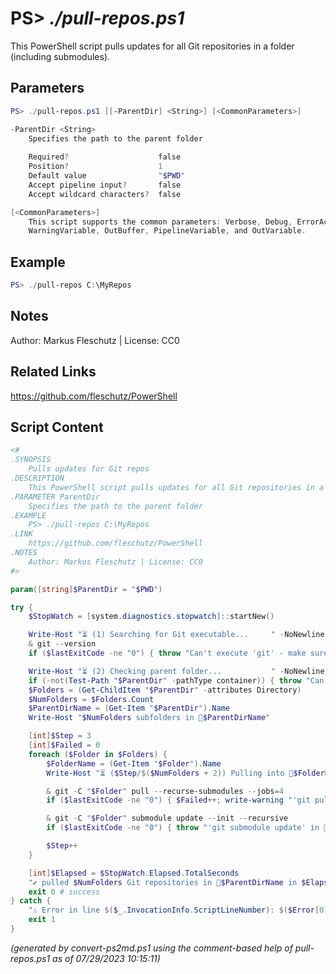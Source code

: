 PS> *./pull-repos.ps1*
====================

This PowerShell script pulls updates for all Git repositories in a folder (including submodules).

Parameters
----------
```powershell
PS> ./pull-repos.ps1 [[-ParentDir] <String>] [<CommonParameters>]

-ParentDir <String>
    Specifies the path to the parent folder
    
    Required?                    false
    Position?                    1
    Default value                "$PWD"
    Accept pipeline input?       false
    Accept wildcard characters?  false

[<CommonParameters>]
    This script supports the common parameters: Verbose, Debug, ErrorAction, ErrorVariable, WarningAction, 
    WarningVariable, OutBuffer, PipelineVariable, and OutVariable.
```

Example
-------
```powershell
PS> ./pull-repos C:\MyRepos

```

Notes
-----
Author: Markus Fleschutz | License: CC0

Related Links
-------------
https://github.com/fleschutz/PowerShell

Script Content
--------------
```powershell
<#
.SYNOPSIS
	Pulls updates for Git repos
.DESCRIPTION
	This PowerShell script pulls updates for all Git repositories in a folder (including submodules).
.PARAMETER ParentDir
	Specifies the path to the parent folder
.EXAMPLE
	PS> ./pull-repos C:\MyRepos
.LINK
	https://github.com/fleschutz/PowerShell
.NOTES
	Author: Markus Fleschutz | License: CC0
#>

param([string]$ParentDir = "$PWD")

try {
	$StopWatch = [system.diagnostics.stopwatch]::startNew()

	Write-Host "⏳ (1) Searching for Git executable...     " -NoNewline
	& git --version
	if ($lastExitCode -ne "0") { throw "Can't execute 'git' - make sure Git is installed and available" }

	Write-Host "⏳ (2) Checking parent folder...           " -NoNewline
	if (-not(Test-Path "$ParentDir" -pathType container)) { throw "Can't access folder: $ParentDir" }
	$Folders = (Get-ChildItem "$ParentDir" -attributes Directory)
	$NumFolders = $Folders.Count
	$ParentDirName = (Get-Item "$ParentDir").Name
	Write-Host "$NumFolders subfolders in 📂$ParentDirName"

	[int]$Step = 3
	[int]$Failed = 0
	foreach ($Folder in $Folders) {
		$FolderName = (Get-Item "$Folder").Name
		Write-Host "⏳ ($Step/$($NumFolders + 2)) Pulling into 📂$FolderName...    " -NoNewline

		& git -C "$Folder" pull --recurse-submodules --jobs=4
		if ($lastExitCode -ne "0") { $Failed++; write-warning "'git pull' in 📂$FolderName failed" }

		& git -C "$Folder" submodule update --init --recursive
		if ($lastExitCode -ne "0") { throw "'git submodule update' in 📂$Folder failed with exit code $lastExitCode" }

		$Step++
	}

	[int]$Elapsed = $StopWatch.Elapsed.TotalSeconds
	"✔️ pulled $NumFolders Git repositories in 📂$ParentDirName in $Elapsed sec ($Failed failed)."
	exit 0 # success
} catch {
	"⚠️ Error in line $($_.InvocationInfo.ScriptLineNumber): $($Error[0])"
	exit 1
}
```

*(generated by convert-ps2md.ps1 using the comment-based help of pull-repos.ps1 as of 07/29/2023 10:15:11)*
